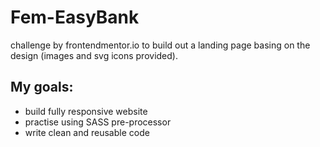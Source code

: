 # Fem-EasyBank
 challenge by frontendmentor.io to build out a landing page basing on the design (images and svg icons provided).
##  My goals:
*   build fully responsive website
*   practise using SASS pre-processor
*   write clean and reusable code
